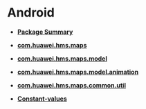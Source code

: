 # Android<a name="ZH-CN_TOPIC_0000001145541097"></a>

-   **[Package Summary](package-summary.md)**  

-   **[com.huawei.hms.maps](maps.md)**  

-   **[com.huawei.hms.maps.model](model.md)**  

-   **[com.huawei.hms.maps.model.animation](model-animation.md)**  

-   **[com.huawei.hms.maps.common.util](common-util.md)**  

-   **[Constant-values](constant-values.md)**  


